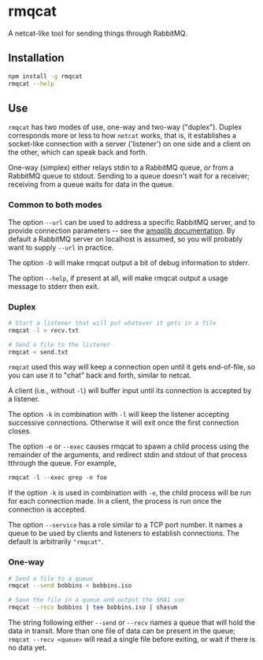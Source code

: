 rmqcat
======

A netcat-like tool for sending things through RabbitMQ.

## Installation

```sh
npm install -g rmqcat
rmqcat --help
```

## Use

`rmqcat` has two modes of use, one-way and two-way ("duplex"). Duplex
corresponds more or less to how `netcat` works, that is, it
establishes a socket-like connection with a server ('listener') on one
side and a client on the other, which can speak back and forth.

One-way (simplex) either relays stdin to a RabbitMQ queue, *or* from a
RabbitMQ queue to stdout. Sending to a queue doesn't wait for a
receiver; receiving from a queue waits for data in the queue.

### Common to both modes

The option `--url` can be used to address a specific RabbitMQ server,
and to provide connection parameters -- see the [amqplib
documentation][amqplib-doc-url].  By default a RabbitMQ server on
localhost is assumed, so you will probably want to supply `--url` in
practice.

The option `-D` will make rmqcat output a bit of debug information to
stderr.

The option `--help`, if present at all, will make rmqcat output a
usage message to stderr then exit.

### Duplex

```sh
# Start a listener that will put whatever it gets in a file
rmqcat -l > recv.txt

# Send a file to the listener
rmqcat < send.txt
```

`rmqcat` used this way will keep a connection open until it gets
end-of-file, so you can use it to "chat" back and forth, similar to
netcat.

A client (i.e., without `-l`) will buffer input until its connection
is accepted by a listener.

The option `-k` in combination with `-l` will keep the listener
accepting successive connections. Otherwise it will exit once the
first connection closes.

The option `-e` or `--exec` causes rmqcat to spawn a child process
using the remainder of the arguments, and redirect stdin and stdout of
that process tthrough the queue. For example,

```js
rmqcat -l --exec grep -n foo
```

If the option `-k` is used in combination with `-e`, the child process
will be run for each connection made. In a client, the process is run
once the connection is accepted.

The option `--service` has a role similar to a TCP port number. It
names a queue to be used by clients and listeners to establish
connections. The default is arbitrarily `"rmqcat"`.

### One-way

```sh
# Send a file to a queue
rmqcat --send bobbins < bobbins.iso

# Save the file in a queue and output the SHA1 sum
rmqcat --recv bobbins | tee bobbins.iso | shasum
```

The string following either `--send` or `--recv` names a queue that
will hold the data in transit. More than one file of data can be
present in the queue; `rmqcat --recv <queue>` will read a single file
before exiting, or wait if there is no data yet.

[amqplib-doc-url]: http://squaremo.github.io/amqp.node/doc/channel_api.html
